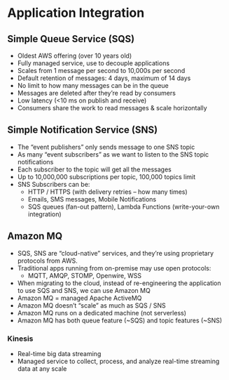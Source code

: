 # Application Integration

## Simple Queue Service (SQS)

- Oldest AWS offering (over 10 years old)
- Fully managed service, use to decouple applications
- Scales from 1 message per second to 10,000s per second
- Default retention of messages: 4 days, maximum of 14 days
- No limit to how many messages can be in the queue
- Messages are deleted after they’re read by consumers
- Low latency (<10 ms on publish and receive)
- Consumers share the work to read messages & scale horizontally

## Simple Notification Service (SNS)

- The “event publishers” only sends message to one SNS topic
- As many “event subscribers” as we want to listen to the SNS topic notifications
- Each subscriber to the topic will get all the messages
- Up to 10,000,000 subscriptions per topic, 100,000 topics limit
- SNS Subscribers can be:
  - HTTP / HTTPS (with delivery retries – how many times)
  - Emails, SMS messages, Mobile Notifications
  - SQS queues (fan-out pattern), Lambda Functions (write-your-own integration)

## Amazon MQ

- SQS, SNS are “cloud-native” services, and they’re using proprietary protocols from AWS.
- Traditional apps running from on-premise may use open protocols:
  - MQTT, AMQP, STOMP, Openwire, WSS
- When migrating to the cloud, instead of re-engineering the application to use SQS and SNS, we can use Amazon MQ
- Amazon MQ = managed Apache ActiveMQ
- Amazon MQ doesn’t “scale” as much as SQS / SNS
- Amazon MQ runs on a dedicated machine (not serverless)
- Amazon MQ has both queue feature (~SQS) and topic features (~SNS)

### Kinesis

- Real-time big data streaming
- Managed service to collect, process, and analyze real-time streaming data at any scale
